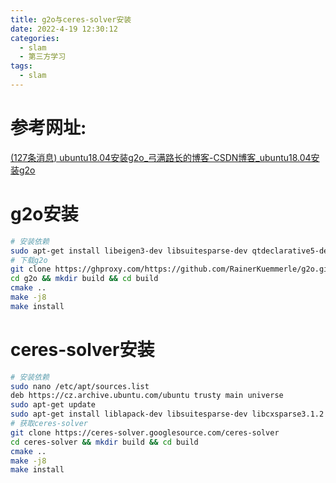 ```yaml
---
title: g2o与ceres-solver安装
date: 2022-4-19 12:30:12
categories:
  - slam
  - 第三方学习
tags:
  - slam
---
```


# 参考网址:

[(127条消息) ubuntu18.04安装g2o_弓满路长的博客-CSDN博客_ubuntu18.04安装g2o](https://blog.csdn.net/zzcjake/article/details/113817651)

# g2o安装

```sh
# 安装依赖
sudo apt-get install libeigen3-dev libsuitesparse-dev qtdeclarative5-dev qt5-qmake libqglviewer-dev-qt5
# 下载g2o
git clone https://ghproxy.com/https://github.com/RainerKuemmerle/g2o.git
cd g2o && mkdir build && cd build
cmake ..
make -j8
make install
```

# ceres-solver安装

```sh
# 安装依赖
sudo nano /etc/apt/sources.list
deb https://cz.archive.ubuntu.com/ubuntu trusty main universe
sudo apt-get update
sudo apt-get install liblapack-dev libsuitesparse-dev libcxsparse3.1.2 libgflags-dev libgoogle-glog-dev libgtest-dev
# 获取ceres-solver
git clone https://ceres-solver.googlesource.com/ceres-solver
cd ceres-solver && mkdir build && cd build
cmake ..
make -j8
make install
```

